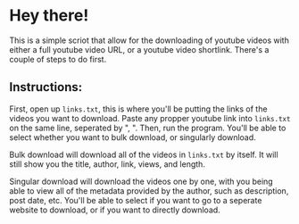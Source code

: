 # Hey there!
This is a simple scriot that allow for the downloading of youtube videos with either a full youtube video URL, or a youtube video shortlink. There's a couple of steps to do first. 
## Instructions:
First, open up `links.txt`, this is where you'll be putting the links of the videos you want to download. 
Paste any propper youtube link into `links.txt` on the same line, seperated by ", ". 
Then, run the program. You'll be able to select whether you want to bulk download, or singularly download. 

Bulk download will download all of the videos in `links.txt` by itself. It will still show you the title, author, link, views, and length.

Singular download will download the videos one by one, with you being able to view all of the metadata provided by the author, such as description, post date, etc. You'll be able to select if you want to go to a seperate website to download, or if you want to directly download.
